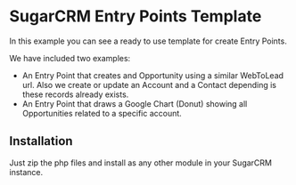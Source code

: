 # SugarCRM Entry Points Template

In this example you can see a ready to use template for create Entry Points.

We have included two examples:

* An Entry Point that creates and Opportunity using a similar WebToLead url. Also we create or update an Account and a Contact depending is these records already exists.
* An Entry Point that draws a Google Chart (Donut) showing all Opportunities related to a specific account.

## Installation

Just zip the php files and install as any other module in your SugarCRM instance.
